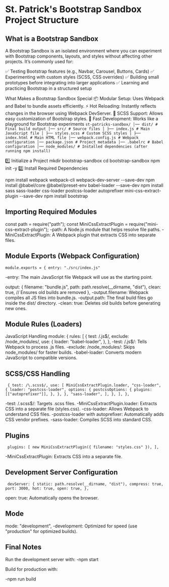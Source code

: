 # St. Patrick's Bootstrap Sandbox Project Structure

## What is a Bootstrap Sandbox

A Bootstrap Sandbox is an isolated environment where you can experiment with Bootstrap components, layouts, and styles without affecting other projects. It’s commonly used for:

✅ Testing Bootstrap features (e.g., Navbar, Carousel, Buttons, Cards)
✅ Experimenting with custom styles (SCSS, CSS overrides)
✅ Building small prototypes before integrating into larger applications
✅ Learning and practicing Bootstrap in a structured setup

What Makes a Bootstrap Sandbox Special
📦 Modular Setup: Uses Webpack and Babel to bundle assets efficiently.
⚡ Hot Reloading: Instantly reflects changes in the browser using Webpack DevServer.
🎨 SCSS Support: Allows easy customization of Bootstrap styles.
🚀 Fast Development: Works like a playground for Bootstrap experiments
``st-patricks-sandbox/
│── dist/ # Final build output
  │── src/ # Source files │
  ├── index.js # Main JavaScript file │
  ├── styles.scss # Custom SCSS styles │
  ├── index.html # Main HTML file
│── webpack.config.js # Webpack configuration
│── package.json # Project metadata
│── .babelrc # Babel configuration
│── node_modules/ # Installed dependencies (after running npm install)``

1️⃣ Initialize a Project
mkdir bootstrap-sandbox
cd bootstrap-sandbox
npm init -y
2️⃣ Install Required Dependencies

npm install webpack webpack-cli webpack-dev-server --save-dev
npm install @babel/core @babel/preset-env babel-loader --save-dev
npm install sass sass-loader css-loader postcss-loader autoprefixer mini-css-extract-plugin --save-dev
npm install bootstrap

## Importing Required Modules

const path = require("path");
const MiniCssExtractPlugin = require("mini-css-extract-plugin");
-path: A Node.js module that helps resolve file paths.
-MiniCssExtractPlugin: A Webpack plugin that extracts CSS into separate files.

## Module Exports (Webpack Configuration)

``module.exports = {
 entry: "./src/index.js"
 ``

-entry: The main JavaScript file Webpack will use as the starting point.

  output: {
    filename: "bundle.js",
    path: path.resolve(__dirname, "dist"),
    clean: true,  // Ensures old builds are removed
  },
-output.filename: Webpack compiles all JS files into bundle.js.
-output.path: The final build files go inside the dist/ directory.
-clean: true: Deletes old builds before generating new ones.

## Module Rules (Loaders)

JavaScript Handling
  module: {
    rules: [
      {
        test: /\.js$/,
        exclude: /node_modules/,
        use: {
          loader: "babel-loader",
        },
      },
-test: /\.js$/: Tells Webpack to process .js files.
-exclude: /node_modules/: Skips node_modules/ for faster builds.
-babel-loader: Converts modern JavaScript to compatible versions.

## SCSS/CSS Handling

``
      {
        test: /\.scss$/,
        use: [
          MiniCssExtractPlugin.loader,
          "css-loader",
          {
            loader: "postcss-loader",
            options: {
              postcssOptions: {
                plugins: [["autoprefixer"]],
              },
            },
          },
          "sass-loader",
        ],
      },
    ],
  },``

-test: /\.scss$/: Targets .scss files.
-MiniCssExtractPlugin.loader: Extracts CSS into a separate file (styles.css).
-css-loader: Allows Webpack to understand CSS files.
-postcss-loader with autoprefixer: Automatically adds CSS vendor prefixes.
-sass-loader: Compiles SCSS into standard CSS.

## Plugins

``
  plugins: [
    new MiniCssExtractPlugin({ filename: "styles.css" }),
  ],``

-MiniCssExtractPlugin: Extracts CSS into a separate file.

## Development Server Configuration

``
  devServer: {
    static: path.resolve(__dirname, "dist"),
    compress: true,
    port: 3000,
    hot: true,
    open: true,
  },``

open: true: Automatically opens the browser.

## Mode

  mode: "development",
-development: Optimized for speed (use "production" for optimized builds).

## Final Notes

Run the development server with:
-npm start

Build for production with:

-npm run build

